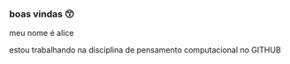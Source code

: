 ### boas vindas 😙

meu nome é alice

estou trabalhando na disciplina de pensamento computacional no GITHUB

